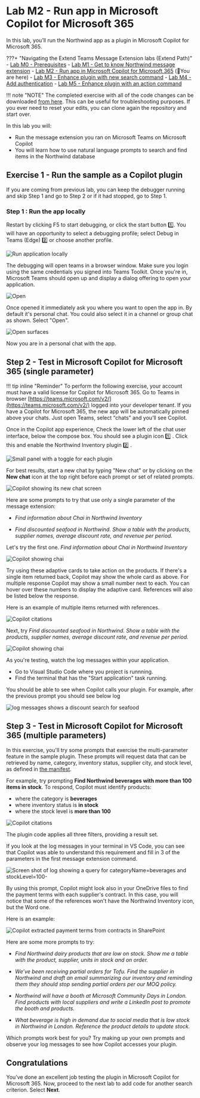 # Lab M2 - Run app in Microsoft Copilot for Microsoft 365
In this lab, you’ll run the Northwind app as a plugin in Microsoft Copilot for Microsoft 365. 

???+ "Navigating the Extend Teams Message Extension labs (Extend Path)"
    - [Lab M0 - Prerequisites](/copilot-camp/pages/extend-message-ext/00-prerequisites) 
    - [Lab M1 - Get to know Northwind message extension](/copilot-camp/pages/extend-message-ext/01-nw-teams-app) 
    - [Lab M2 - Run app in Microsoft Copilot for Microsoft 365](/copilot-camp/pages/extend-message-ext/02-nw-plugin) (📍You are here)
    - [Lab M3 - Enhance plugin with new search command](/copilot-camp/pages/extend-message-ext/03-enhance-nw-plugin)
    - [Lab M4 - Add authentication](/copilot-camp/pages/extend-message-ext/04-add-authentication) 
    - [Lab M5 - Enhance plugin with an action command](/copilot-camp/pages/extend-message-ext/05-add-action) 

!!! note "NOTE"
    The completed exercise with all of the code changes can be downloaded [from here](https://github.com/microsoft/copilot-camp/tree/main/src/extend-message-ext/Lab01-Run-NW-Teams/Northwind/). This can be useful for troubleshooting purposes.
    If you ever need to reset your edits, you can clone again the repository and start over.

In this lab you will:

- Run the message extension you ran on Microsoft Teams on Microsoft Copilot 
- You will learn how to use natural language prompts to search and find items in the Northwind database 


## Exercise 1 - Run the sample as a Copilot plugin

If you are coming from previous lab, you can keep the debugger running and skip Step 1 and go to Step 2 or if it had stopped, go to Step 1. 

### Step 1 : Run the app locally

Restart by clicking F5 to start debugging, or click the start button 1️⃣. You will have an opportunity to select a debugging profile; select Debug in Teams (Edge) 2️⃣ or choose another profile.

![Run application locally](../../assets/images/extend-message-ext-01/02-02-Run-Project-01.png)

The debugging will open teams in a browser window. Make sure you login using the same credentials you signed into Teams Toolkit.
Once you're in, Microsoft Teams should open up and display a dialog offering to open your application. 

![Open](../../assets/images/extend-message-ext-01/nw-open.png)

Once opened it immediately ask you where you want to open the app in. By default it's personal chat. You could also select it in a channel or group chat as shown. Select "Open".

![Open surfaces](../../assets/images/extend-message-ext-01/nw-open-2.png)

Now you are in a personal chat with the app.

## Step 2 - Test in Microsoft Copilot for Microsoft 365 (single parameter)
!!! tip inline "Reminder"
    To perform the following exercise, your account must have a valid license for Copilot for Microsoft 365.
Go to Teams in browser [https://teams.microsoft.com/v2/](https://teams.microsoft.com/v2/) logged into your developer tenant.
If you have a Copilot for Microsoft 365, the new app will be automatically pinned above your chats. Just open Teams, select “chats” and you’ll see Copilot.



Once in the Copilot app experience, Check the lower left of the chat user interface, below the compose box. You should see a plugin icon 1️⃣ . Click this and enable the Northwind Inventory plugin 2️⃣ .

![Small panel with a toggle for each plugin](../../assets/images/extend-message-ext-02/03-02-Plugin-Panel.png)

For best results, start a new chat by typing "New chat" or by clicking on the **New chat** icon at the top right before each prompt or set of related prompts.

![Copilot showing its new chat screen](../../assets/images/extend-message-ext-02/03-01-New-Chat.png)

Here are some prompts to try that use only a single parameter of the message extension:

* *Find information about Chai in Northwind Inventory*

* *Find discounted seafood in Northwind. Show a table with the products, supplier names, average discount rate, and revenue per period.*

Let's try the first one.  *Find information about Chai in Northwind Inventory*

![Copilot showing chai](../../assets/images/extend-message-ext-02/copilot-response.png)

Try using these adaptive cards to take action on the products. If there's a single item returned back, Copilot may show the whole card as above. For multiple response  Copilot may show a small number next to each. You can hover over these numbers to display the adaptive card. References will also be listed below the response.

Here is an example of multiple items returned with references.

![Copilot citations](../../assets/images/extend-message-ext-02/citations.png)

Next, try  *Find discounted seafood in Northwind. Show a table with the products, supplier names, average discount rate, and revenue per period.*

![Copilot showing chai](../../assets/images/extend-message-ext-02/table.png)

As you're testing, watch the log messages within your application.
- Go to Visual Studio Code where you project is runnning.
- Find the terminal that has the "Start application" task running.

You should be able to see when Copilot calls your plugin. For example, after the previous prompt you should see below log

![log messages shows a discount search for seafood](../../assets/images/extend-message-ext-02/vscode-log.png)



## Step 3 - Test in Microsoft Copilot for Microsoft 365 (multiple parameters)

In this exercise, you'll try some prompts that exercise the multi-parameter feature in the sample plugin. These prompts will request data that can be retrieved by name, category, inventory status, supplier city, and stock level, as defined in [the manifest](https://github.com/microsoft/copilot-camp/tree/main/src/extend-message-ext/Lab01-Run-NW-Teams/Northwind/appPackage/manifest.json).

For example, try prompting **Find Northwind beverages with more than 100 items in stock**. To respond, Copilot must identify products:

* where the category is **beverages**
* where inventory status is **in stock**
* where the stock level is **more than 100**

![Copilot citations](../../assets/images/extend-message-ext-02/citations.png)

The plugin code applies all three filters, providing a result set.

If you look at the log messages in your terminal in VS Code, you can see that Copilot was able to understand this requirement and fill in 3 of the parameters in the first message extension command.

![Screen shot of log showing a query for categoryName=beverages and stockLevel=100- ](../../assets/images/extend-message-ext-02/multi-query.png)


By using this prompt, Copilot might look also in your OneDrive files to find the payment terms with each supplier's contract. In this case, you will notice that some of the references won't have the Northwind Inventory icon, but the Word one.

Here is an example:

![Copilot extracted payment terms from contracts in SharePoint](../../assets/images/extend-message-ext-02/03-06c-PaymentTerms.png)

Here are some more prompts to try:

- *Find Northwind dairy products that are low on stock. Show me a table with the product, supplier, units in stock and on order.*

- *We’ve been receiving partial orders for Tofu. Find the supplier in Northwind and draft an email summarizing our inventory and reminding them they should stop sending partial orders per our MOQ policy.*

- *Northwind will have a booth at Microsoft Community Days  in London. Find products with local suppliers and write a LinkedIn post to promote the booth and products.*

- *What beverage is high in demand due to social media that is low stock in Northwind in London. Reference the product details to update stock.*

Which prompts work best for you? Try making up your own prompts and observe your log messages to see how Copilot accesses your plugin.

<cc-next />

## Congratulations

You’ve done an excellent job testing the plugin in Microsoft Copilot for Microsoft 365. Now, proceed to the next lab to add code for another search criterion. Select **Next**.